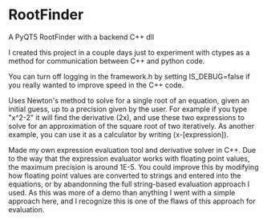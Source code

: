 # RootFinder
A PyQT5 RootFinder with a backend C++ dll

I created this project in a couple days just to experiment with ctypes as a method for communication between C++ and python code.

You can turn off logging in the framework.h by setting IS_DEBUG=false if you really wanted to improve speed in the C++ code.

Uses Newton's method to solve for a single root of an equation, given an initial guess, up to a precision given by the user. For example if you type "x^2-2" it will find the derivative (2x), and use these two expressions to solve for an approximation of the square root of two iteratively. As another example, you can use it as a calculator by writing (x-[expression]).
  
  
Made my own expression evaluation tool and derivative solver in C++.
Due to the way that the expression evaluator works with floating point values, the maximum precision is around 1E-5. You could improve this by modifying how floating point values are converted to strings and entered into the equations, or by abandonning the full string-based evaluation approach I used. As this was more of a demo than anything I went with a simple approach here, and I recognize this is one of the flaws of this approach for evaluation. 
